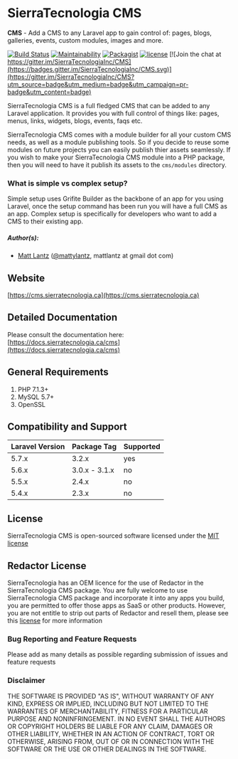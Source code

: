 # SierraTecnologia CMS

**CMS** - Add a CMS to any Laravel app to gain control of: pages, blogs, galleries, events, custom modules, images and more.

[![Build Status](https://travis-ci.org/SierraTecnologiaInc/CMS.svg?branch=master)](https://travis-ci.org/SierraTecnologiaInc/CMS)
[![Maintainability](https://api.codeclimate.com/v1/badges/f28b73ebf600f2db7f48/maintainability)](https://codeclimate.com/github/SierraTecnologiaInc/CMS/maintainability)
[![Packagist](https://img.shields.io/packagist/dt/sierratecnologia/cms.svg?maxAge=2592000)](https://packagist.org/packages/sierratecnologia/cms)
[![license](https://img.shields.io/github/license/mashape/apistatus.svg?maxAge=2592000)](https://packagist.org/packages/sierratecnologia/cms)
[![Join the chat at https://gitter.im/SierraTecnologiaInc/CMS](https://badges.gitter.im/SierraTecnologiaInc/CMS.svg)](https://gitter.im/SierraTecnologiaInc/CMS?utm_source=badge&utm_medium=badge&utm_campaign=pr-badge&utm_content=badge)

SierraTecnologia CMS is a full fledged CMS that can be added to any Laravel application. It provides you with full control of things like: pages, menus, links, widgets, blogs, events, faqs etc.

SierraTecnologia CMS comes with a module builder for all your custom CMS needs, as well as a module publishing tools. So if you decide to reuse some modules on future projects you can easily publish thier assets seamlessly. If you wish to make your SierraTecnologia CMS module into a PHP package, then you will need to have it publish its assets to the `cms/modules` directory.

### What is simple vs complex setup?
Simple setup uses Grifite Builder as the backbone of an app for you using Laravel, once the setup command has been run you will have a full CMS as an app. Complex setup is specifically for developers who want to add a CMS to their existing app.

##### Author(s):
* [Matt Lantz](https://github.com/mlantz) ([@mattylantz](http://twitter.com/mattylantz), mattlantz at gmail dot com)

## Website
[https://cms.sierratecnologia.ca](https://cms.sierratecnologia.ca)

## Detailed Documentation
Please consult the documentation here: [https://docs.sierratecnologia.ca/cms](https://docs.sierratecnologia.ca/cms)

## General Requirements
1. PHP 7.1.3+
1. MySQL 5.7+
2. OpenSSL

## Compatibility and Support
| Laravel Version | Package Tag | Supported |
|-----------------|-------------|-----------|
| 5.7.x | 3.2.x | yes |
| 5.6.x | 3.0.x - 3.1.x | no |
| 5.5.x | 2.4.x | no |
| 5.4.x | 2.3.x | no |

## License
SierraTecnologia CMS is open-sourced software licensed under the [MIT license](http://opensource.org/licenses/MIT)

## Redactor License
SierraTecnologia has an OEM licence for the use of Redactor in the SierraTecnologia CMS package.
You are fully welcome to use SierraTecnologia CMS package and incorporate it into any apps you build, you are permitted to offer those apps as SaaS or other products.
However, you are not entitle to strip out parts of Redactor and resell them, please see this [license](https://imperavi.com/redactor/license/) for more information

### Bug Reporting and Feature Requests
Please add as many details as possible regarding submission of issues and feature requests

### Disclaimer
THE SOFTWARE IS PROVIDED "AS IS", WITHOUT WARRANTY OF ANY KIND, EXPRESS OR IMPLIED, INCLUDING BUT NOT LIMITED TO THE WARRANTIES OF MERCHANTABILITY, FITNESS FOR A PARTICULAR PURPOSE AND NONINFRINGEMENT. IN NO EVENT SHALL THE AUTHORS OR COPYRIGHT HOLDERS BE LIABLE FOR ANY CLAIM, DAMAGES OR OTHER LIABILITY, WHETHER IN AN ACTION OF CONTRACT, TORT OR OTHERWISE, ARISING FROM, OUT OF OR IN CONNECTION WITH THE SOFTWARE OR THE USE OR OTHER DEALINGS IN THE SOFTWARE.
